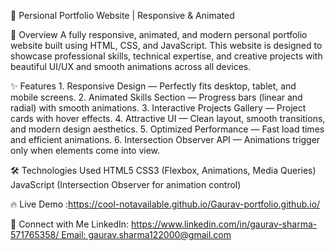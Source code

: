 🌟 Persional Portfolio Website | Responsive & Animated

🚀 Overview A fully responsive, animated, and modern personal portfolio website built using HTML, CSS, and JavaScript. This website is designed to showcase professional skills, technical expertise, and creative projects with beautiful UI/UX and smooth animations across all devices.

✨ Features 1. Responsive Design — Perfectly fits desktop, tablet, and mobile screens. 2. Animated Skills Section — Progress bars (linear and radial) with smooth animations. 3. Interactive Projects Gallery — Project cards with hover effects. 4. Attractive UI — Clean layout, smooth transitions, and modern design aesthetics. 5. Optimized Performance — Fast load times and efficient animations. 6. Intersection Observer API — Animations trigger only when elements come into view.

🛠️ Technologies Used HTML5 CSS3 (Flexbox, Animations, Media Queries) JavaScript (Intersection Observer for animation control)

🔥 Live Demo :https://cool-notavailable.github.io/Gaurav-portfolio.github.io/

💬 Connect with Me LinkedIn: https://www.linkedin.com/in/gaurav-sharma-571765358/ Email: gaurav.sharma122000@gmail.com
